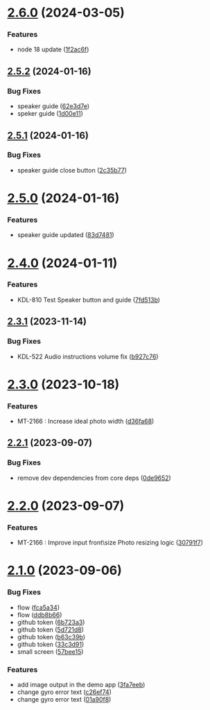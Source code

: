 # [2.6.0](https://github.com/3dlook-me/widget-camera/compare/v2.5.2...v2.6.0) (2024-03-05)


### Features

* node 18 update ([1f2ac6f](https://github.com/3dlook-me/widget-camera/commit/1f2ac6f61817a2e3eb7f9bccff3b868d5e6e332b))

## [2.5.2](https://github.com/3dlook-me/widget-camera/compare/v2.5.1...v2.5.2) (2024-01-16)


### Bug Fixes

* speaker guide ([62e3d7e](https://github.com/3dlook-me/widget-camera/commit/62e3d7e68444f99ab96989ef17d079bfd41b28a2))
* speker guide ([1d00e11](https://github.com/3dlook-me/widget-camera/commit/1d00e11b62dcdecf97885ac29e04dd606464d0cd))

## [2.5.1](https://github.com/3dlook-me/widget-camera/compare/v2.5.0...v2.5.1) (2024-01-16)


### Bug Fixes

* speaker guide close button ([2c35b77](https://github.com/3dlook-me/widget-camera/commit/2c35b774c1bbdc7f0e3708aa249c32ab5e390e08))

# [2.5.0](https://github.com/3dlook-me/widget-camera/compare/v2.4.0...v2.5.0) (2024-01-16)


### Features

* speaker guide updated ([83d7481](https://github.com/3dlook-me/widget-camera/commit/83d7481250a8732c3866caf64301a78aead99f7c))

# [2.4.0](https://github.com/3dlook-me/widget-camera/compare/v2.3.1...v2.4.0) (2024-01-11)


### Features

* KDL-810 Test Speaker button and guide ([7fd513b](https://github.com/3dlook-me/widget-camera/commit/7fd513bee7a93387fa09824075639df8fc161966))

## [2.3.1](https://github.com/3dlook-me/widget-camera/compare/v2.3.0...v2.3.1) (2023-11-14)


### Bug Fixes

* KDL-522 Audio instructions volume fix ([b927c76](https://github.com/3dlook-me/widget-camera/commit/b927c763fb128cc37198ae9745d059cb6cb3eb0f))

# [2.3.0](https://github.com/3dlook-me/widget-camera/compare/v2.2.1...v2.3.0) (2023-10-18)


### Features

* MT-2166 : Increase ideal photo width ([d36fa68](https://github.com/3dlook-me/widget-camera/commit/d36fa68ef0a76901dd079137b6d8121c3025a8af))

## [2.2.1](https://github.com/3dlook-me/widget-camera/compare/v2.2.0...v2.2.1) (2023-09-07)


### Bug Fixes

* remove dev dependencies from core deps ([0de9652](https://github.com/3dlook-me/widget-camera/commit/0de9652edd0d00a228ab55f32465eb4ac10f2172))

# [2.2.0](https://github.com/3dlook-me/widget-camera/compare/v2.1.0...v2.2.0) (2023-09-07)


### Features

* MT-2166 : Improve input front\size Photo resizing logic ([30791f7](https://github.com/3dlook-me/widget-camera/commit/30791f7a232dbf530dfab833a36710e9ecc82065))

# [2.1.0](https://github.com/3dlook-me/widget-camera/compare/v2.0.5...v2.1.0) (2023-09-06)


### Bug Fixes

* flow ([fca5a34](https://github.com/3dlook-me/widget-camera/commit/fca5a34f5b590682f60a1ae9a206a902b07aead1))
* flow ([ddb8b66](https://github.com/3dlook-me/widget-camera/commit/ddb8b66426b2b6bdbe721d2fe72d363ef1c04a8b))
* github token ([6b723a3](https://github.com/3dlook-me/widget-camera/commit/6b723a3cdc8e86cd10980d1006258c05946006b5))
* github token ([5d721d8](https://github.com/3dlook-me/widget-camera/commit/5d721d860c0774ede3b8c24df80bf6be2894cf1e))
* github token ([b63c39b](https://github.com/3dlook-me/widget-camera/commit/b63c39b40cfb3797015a3b25c5a043bc830a507d))
* github token ([33c3d91](https://github.com/3dlook-me/widget-camera/commit/33c3d911d12ccb4ee0266d67decd331e9e3d7875))
* small screen ([57bee15](https://github.com/3dlook-me/widget-camera/commit/57bee159bffd71232ad8b0996d02299f87d32c48))


### Features

* add image output in the demo app ([3fa7eeb](https://github.com/3dlook-me/widget-camera/commit/3fa7eeb7dd16c9a3732ed6a9aa739cc2870a3a45))
* change gyro error text ([c26ef74](https://github.com/3dlook-me/widget-camera/commit/c26ef74b8e1a404b2e386f09d8f8da9442a8d557))
* change gyro error text ([01a90f8](https://github.com/3dlook-me/widget-camera/commit/01a90f8a613a162b5d8d74282d8e4027d4da8748))

